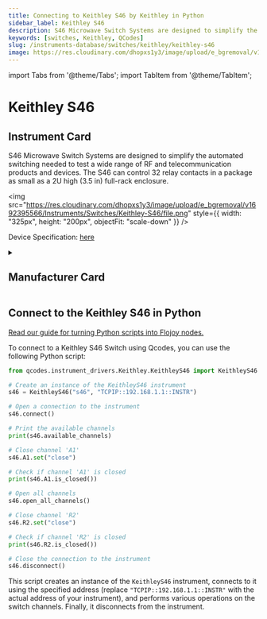 ```yaml
---
title: Connecting to Keithley S46 by Keithley in Python
sidebar_label: Keithley S46
description: S46 Microwave Switch Systems are designed to simplify the automated switching needed to test a wide range of RF and telecommunication products and devices. The S46 can control 32 relay contacts in a package as small as a 2U high (3.5 in) full-rack enclosure.
keywords: [switches, Keithley, QCodes]
slug: /instruments-database/switches/keithley/keithley-s46
image: https://res.cloudinary.com/dhopxs1y3/image/upload/e_bgremoval/v1692395566/Instruments/Switches/Keithley-S46/file.png
---
```


import Tabs from '@theme/Tabs';
import TabItem from '@theme/TabItem';

# Keithley S46

## Instrument Card

<div className="flex">

<div>

S46 Microwave Switch Systems are designed to simplify the automated switching needed to test a wide range of RF and telecommunication products and devices. The S46 can control 32 relay contacts in a package as small as a 2U high (3.5 in) full-rack enclosure.

</div>

<img src="https://res.cloudinary.com/dhopxs1y3/image/upload/e_bgremoval/v1692395566/Instruments/Switches/Keithley-S46/file.png" style={{ width: "325px", height: "200px", objectFit: "scale-down" }} />

</div>

<div className="flex text-center">

<p>Device Specification: <a target="\_blank" href="https://download.tek.com/datasheet/System_46_Datasheet_1KW-5043-1.pdf">here</a></p>

</div>

<details style={{ marginTop: "15px"}}>
<summary><h2>Manufacturer Card</h2></summary>

<img src="https://res.cloudinary.com/dhopxs1y3/image/upload/v1692806202/Instruments/Vendor%20Logos/Keithley.png" style={{ width: "100%", height: "170px",objectFit: "scale-down" }} />

Keithley Instruments is a measurement and instrument company headquartered in Solon, Ohio, that develops, manufactures, markets, and sells data acquisition products, as well as complete systems for high-volume production and assembly testing.

<ul>
  <li>Headquarters: Cleveland, Ohio, United States</li>
  <li>Yearly Revenue (millions, USD): 110.6</li>
  <li>Vendor Website: <a href="https://www.tek.com/en">here</a></li>
</ul>
</details>

## Connect to the Keithley S46 in Python

[Read our guide for turning Python scripts into Flojoy nodes.](https://docs.flojoy.ai/custom-nodes/creating-custom-node/)
<Tabs>
<TabItem value="QCodes" label="QCodes">

To connect to a Keithley S46 Switch using Qcodes, you can use the following Python script:

```python
from qcodes.instrument_drivers.Keithley.KeithleyS46 import KeithleyS46

# Create an instance of the KeithleyS46 instrument
s46 = KeithleyS46("s46", "TCPIP::192.168.1.1::INSTR")

# Open a connection to the instrument
s46.connect()

# Print the available channels
print(s46.available_channels)

# Close channel 'A1'
s46.A1.set("close")

# Check if channel 'A1' is closed
print(s46.A1.is_closed())

# Open all channels
s46.open_all_channels()

# Close channel 'R2'
s46.R2.set("close")

# Check if channel 'R2' is closed
print(s46.R2.is_closed())

# Close the connection to the instrument
s46.disconnect()
```

This script creates an instance of the `KeithleyS46` instrument, connects to it using the specified address (replace `"TCPIP::192.168.1.1::INSTR"` with the actual address of your instrument), and performs various operations on the switch channels. Finally, it disconnects from the instrument.

</TabItem>
</Tabs>